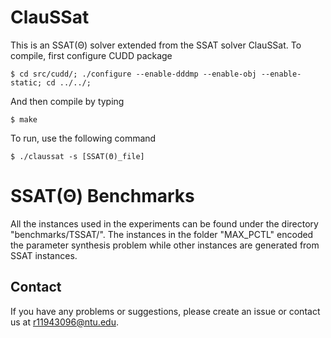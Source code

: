 # ClauSSat
This is an SSAT(Θ) solver extended from the SSAT solver ClauSSat.
To compile, first configure CUDD package
```
$ cd src/cudd/; ./configure --enable-dddmp --enable-obj --enable-static; cd ../../;
```
And then compile by typing
```
$ make
```
To run, use the following command
```
$ ./claussat -s [SSAT(Θ)_file]
```

# SSAT(Θ) Benchmarks
All the instances used in the experiments can be found under the directory "benchmarks/TSSAT/".
The instances in the folder "MAX_PCTL" encoded the parameter synthesis problem while other instances
are generated from SSAT instances.


## Contact
If you have any problems or suggestions, please create an issue or contact us at r11943096@ntu.edu.

